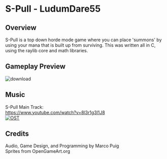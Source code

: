 # S-Pull - LudumDare55

## Overview
S-Pull is a top down horde mode game where you can place 'summons' by using your mana that is built up from surviving.
This was written all in C, using the raylib core and math libraries.

## Gameplay Preview
![download](https://github.com/Marco-Puig/LudumDare55/assets/90495366/d4c6c82b-afc7-479a-8ce5-d7e135e637a0)

## Music
S-Pull Main Track: \
https://www.youtube.com/watch?v=8l3r1g3l1J8 \
[![OST](https://img.youtube.com/vi/8l3r1g3l1J8/0.jpg)](https://www.youtube.com/watch?v=8l3r1g3l1J8)

## Credits
Audio, Game Design, and Programming by Marco Puig \
Sprites from OpenGameArt.org


 
